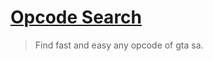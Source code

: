 # [Opcode Search](https://matidragon-yt.github.io/opcode-search/)
> Find fast and easy any opcode of gta sa.

